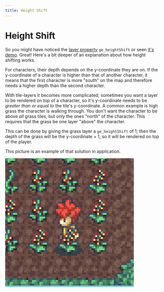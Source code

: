 ```yaml
---
title: Height Shift
---
```


# Height Shift

So you might have noticed the [layer property](../usage/layer-properties) `ge_heightShift` or seen [it's demo](../examples/height-shift). Great! Here's a bit deeper of an explanation about how height shifting works.

For characters, their depth depends on the y-coordinate they are on. If the y-coordinate of a character is higher than that of another character, it means that the first character is more "south" on the map and therefore needs a higher depth than the second character.

With tile-layers it becomes more complicated; sometimes you want a layer to be rendered on top of a character, so it's y-coordinate needs to be _greater than or equal to_ the tile's y-coordinate. A common example is high grass the character is walking through. You don't want the character to be above _all_ grass tiles, but only the ones "north" of the character. This requires that the grass be one layer "above" the character.

This can be done by giving the grass layer a `ge_heightShift` of 1; then the depth of the grass will be the y-coordinate + 1, so it will be rendered on top of the player.

This picture is an example of that solution in application.

![Example of a height shift.](../../src/assets/img/heightShift.png)
